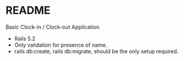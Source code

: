 # README

Basic Clock-in / Clock-out Application

* Rails 5.2
* Only validation for presence of name.
* rails db:create, rails db:migrate, should be the only setup required.
